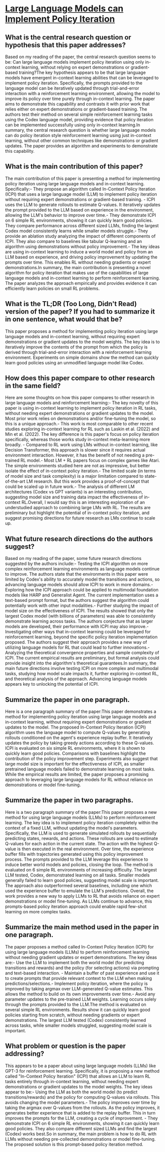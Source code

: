# [Large Language Models can Implement Policy Iteration](https://arxiv.org/abs/2210.03821)

## What is the central research question or hypothesis that this paper addresses?

 Based on my reading of the paper, the central research question seems to be: Can large language models implement policy iteration using only in-context learning, without relying on expert demonstrations or gradient-based training?The key hypothesis appears to be that large language models have emergent in-context learning abilities that can be leveraged to implement policy iteration. Specifically, the prompts provided to the language model can be iteratively updated through trial-and-error interaction with a reinforcement learning environment, allowing the model to improve its policy over time purely through in-context learning. The paper aims to demonstrate this capability and contrasts it with prior work that relies either on expert demonstrations or gradient-based training. The authors test their method on several simple reinforcement learning tasks using the Codex language model, providing evidence that policy iteration can be implemented successfully using only in-context learning.In summary, the central research question is whether large language models can do policy iteration style reinforcement learning using just in-context learning, without other common techniques like demonstrations or gradient updates. The paper provides an algorithm and experiments to demonstrate this capability.


## What is the main contribution of this paper?

 The main contribution of this paper is presenting a method for implementing policy iteration using large language models and in-context learning. Specifically:- They propose an algorithm called In-Context Policy Iteration (ICPI) that uses a large language model (LLM) to implement policy iteration without requiring expert demonstrations or gradient-based training. - ICPI uses the LLM to generate rollouts to estimate Q-values. It iteratively updates the prompt provided to the LLM based on experience in the environment, allowing the LLM's behavior to improve over time.- They demonstrate ICPI on 6 simple RL environments, showing it can quickly learn good policies. They compare performance across different sized LLMs, finding the largest Codex model consistently learns while smaller models struggle.- They provide an ablation study analyzing the impact of different components of ICPI. They also compare to baselines like tabular Q-learning and an algorithm using demonstrations without policy improvement.- The key ideas are using in-context learning to induce a world model and policy from an LLM based on experience, and driving policy improvement by updating the prompts over time. This enables RL without needing gradients or expert demonstrations.In summary, the main contribution is presenting a novel algorithm for policy iteration that makes use of the capabilities of large language models and in-context learning to perform reinforcement learning. The paper analyzes the approach empirically and provides evidence it can efficiently learn policies on small RL problems.


## What is the TL;DR (Too Long, Didn't Read) version of the paper? If you had to summarize it in one sentence, what would that be?

 This paper proposes a method for implementing policy iteration using large language models and in-context learning, without requiring expert demonstrations or gradient updates to the model weights. The key idea is to iteratively improve the contents of the prompt from which the policy is derived through trial-and-error interaction with a reinforcement learning environment. Experiments on simple domains show the method can quickly learn good policies using an unmodified language model like Codex.


## How does this paper compare to other research in the same field?

 Here are some thoughts on how this paper compares to other research in large language models and reinforcement learning:- The key novelty of this paper is using in-context learning to implement policy iteration in RL tasks, without needing expert demonstrations or gradient updates to the model. Most prior work relies on demonstrations and/or fine-tuning the model, so this is a unique approach.- This work is most comparable to other recent studies exploring in-context learning for RL such as Laskin et al. (2022) and Min et al. (2022). The key difference is this paper's focus on policy iteration specifically, whereas those works study in-context meta-learning more broadly.  - Compared to RL work using LMs without in-context learning, like Decision Transformer, this approach is slower since it requires actual environment interaction. However, it has the benefit of not needing a pre-trained RL model.- Most LM + RL papers focus on complex games like Atari. The simple environments studied here are not as impressive, but better isolate the effect of in-context policy iteration.- The limited scale (in terms of model size and task complexity) is a major limitation compared to state-of-the-art LM research. But this work provides a proof-of-concept that could be scaled up in future work.- The analysis of different LM architectures (Codex vs GPT variants) is an interesting contribution, suggesting model size and training data impact the effectiveness of in-context RL.Overall, I would say this is an interesting exploration of an understudied approach to combining large LMs with RL. The results are preliminary but highlight the potential of in-context policy iteration, and suggest promising directions for future research as LMs continue to scale up.


## What future research directions do the authors suggest?

 Based on my reading of the paper, some future research directions suggested by the authors include:- Testing the ICPI algorithm on more complex reinforcement learning environments as language models continue to improve. The authors state that the environments in this paper were limited by Codex's ability to accurately model the transitions and actions, so advancing language models should allow ICPI to work in more domains.- Exploring how the ICPI approach could be applied to multimodal foundation models like HARP and Generalist Agent. The current implementation uses a text-based prompt format, but the authors suggest the algorithm could potentially work with other input modalities.- Further studying the impact of model size on the effectiveness of ICPI. The results showed that only the largest Codex model (with billions of parameters) was able to consistently demonstrate learning across tasks. The authors conjecture that as larger models are developed, their performance with ICPI may also improve.- Investigating other ways that in-context learning could be leveraged for reinforcement learning, beyond the specific policy iteration implementation proposed. The authors suggest their approach provides a new way of utilizing language models for RL that could lead to further innovations.- Analyzing the theoretical convergence properties and sample complexity of ICPI. The current empirical results are preliminary, but formal analysis could provide insight into the algorithm's theoretical guarantees.In summary, the main future directions involve testing ICPI on more complex and multimodal tasks, studying how model scale impacts it, further exploring in-context RL, and theoretical analysis of the approach. Advancing language models appears key to unlocking the potential of ICPI.


## Summarize the paper in one paragraph.

 Here is a one paragraph summary of the paper:This paper demonstrates a method for implementing policy iteration using large language models and in-context learning, without requiring expert demonstrations or gradient updates to the model. The proposed In-Context Policy Iteration (ICPI) algorithm uses the language model to compute Q-values by generating rollouts conditioned on the agent's experience replay buffer. It iteratively updates the policy by taking greedy actions according to these Q-values. ICPI is evaluated on six simple RL environments, where it is shown to quickly learn good policies. Comparisons with baselines highlight the contribution of the policy improvement step. Experiments also suggest that large model size is important for the effectiveness of ICPI, as smaller pretrained language models failed to demonstrate learning on most tasks. While the empirical results are limited, the paper proposes a promising approach to leveraging large language models for RL without reliance on demonstrations or model fine-tuning.


## Summarize the paper in two paragraphs.

 Here is a two paragraph summary of the paper:This paper proposes a new method for using large language models (LLMs) to perform reinforcement learning. The key idea is to implement policy iteration completely within the context of a fixed LLM, without updating the model's parameters. Specifically, the LLM is used to generate simulated rollouts by sequentially predicting states, rewards, and actions. These rollouts are used to estimate Q-values for each action in the current state. The action with the highest Q-value is then executed in the real environment. Over time, the experience buffer fills with trajectories generated using this policy improvement process. The prompts provided to the LLM leverage this experience to induce better world models and policies, closing the loop. The method is evaluated on 6 simple RL environments of increasing difficulty. The largest LLM tested, Codex, demonstrated learning on all tasks. Smaller models generally failed to learn good policies, suggesting model scale is important. The approach also outperformed several baselines, including one which used the experience buffer to emulate the LLM's predictions. Overall, the work provides a new way to apply LLMs to RL that avoids reliance on expert demonstrations or model fine-tuning. As LLMs continue to advance, this prompts-based policy iteration approach could enable rapid few-shot learning on more complex tasks.


## Summarize the main method used in the paper in one paragraph.

 The paper proposes a method called In-Context Policy Iteration (ICPI) for using large language models (LLMs) to perform reinforcement learning without needing gradient updates or expert demonstrations. The key ideas are:- Use the LLM to implement both the world model (for predicting transitions and rewards) and the policy (for selecting actions) via prompting and text-based interaction. - Maintain a buffer of past experience and use it to create prompts that provide relevant context to the LLM when making predictions/selections.- Implement policy iteration, where the policy is improved by taking argmax over LLM-generated Q-value estimates. This allows the method to build on its own improvements over time.- Avoid any parameter updates to the pre-trained LLM weights. Learning occurs solely through the prompts provided to the LLM.The method is evaluated on several simple RL environments. Results show it can quickly learn good policies starting from scratch, without needing gradients or expert demonstrations. The largest LLM tested (Codex) consistently learned across tasks, while smaller models struggled, suggesting model scale is important.


## What problem or question is the paper addressing?

 This appears to be a paper about using large language models (LLMs) like GPT-3 for reinforcement learning. Specifically, it is proposing a new method called "In-Context Policy Iteration" (ICPI) that allows an LLM to learn RL tasks entirely through in-context learning, without needing expert demonstrations or gradient updates to the model weights. The key ideas appear to be:- Using the LLM as both the world model (to predict transitions/rewards) and the policy for computing Q-values via rollouts. This avoids changing the model parameters.- The policy improves over time by taking the argmax over Q-values from the rollouts. As the policy improves, it generates better experience that is added to the replay buffer. This in turn improves the prompts for the LLM, creating a cycle of improvement. - They demonstrate ICPI on 6 simple RL environments, showing it can quickly learn good policies. They also compare different sized LLMs and find the largest (Codex) works best.So in summary, the main problem is how to do RL with LLMs without needing pre-collected demonstrations or model fine-tuning. The proposed solution is this prompt-based policy iteration method.
